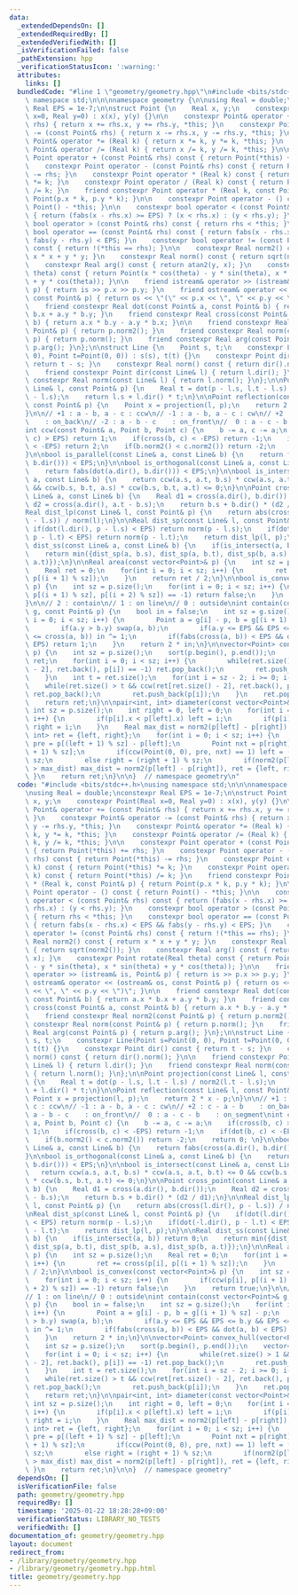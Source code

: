 ```yaml
---
data:
  _extendedDependsOn: []
  _extendedRequiredBy: []
  _extendedVerifiedWith: []
  _isVerificationFailed: false
  _pathExtension: hpp
  _verificationStatusIcon: ':warning:'
  attributes:
    links: []
  bundledCode: "#line 1 \"geometry/geometry.hpp\"\n#include <bits/stdc++.h>\nusing\
    \ namespace std;\n\n\nnamespace geometry {\n\nusing Real = double;\nconstexpr\
    \ Real EPS = 1e-7;\n\nstruct Point {\n    Real x, y;\n    constexpr Point(Real\
    \ x=0, Real y=0) : x(x), y(y) {}\n\n    constexpr Point& operator += (const Point&\
    \ rhs) { return x += rhs.x, y += rhs.y, *this; }\n    constexpr Point& operator\
    \ -= (const Point& rhs) { return x -= rhs.x, y -= rhs.y, *this; }\n    constexpr\
    \ Point& operator *= (Real k) { return x *= k, y *= k, *this; }\n    constexpr\
    \ Point& operator /= (Real k) { return x /= k, y /= k, *this; }\n\n    constexpr\
    \ Point operator + (const Point& rhs) const { return Point(*this) += rhs; }\n\
    \    constexpr Point operator - (const Point& rhs) const { return Point(*this)\
    \ -= rhs; }\n    constexpr Point operator * (Real k) const { return Point(*this)\
    \ *= k; }\n    constexpr Point operator / (Real k) const { return Point(*this)\
    \ /= k; }\n    friend constexpr Point operator * (Real k, const Point& p) { return\
    \ Point(p.x * k, p.y * k); }\n\n    constexpr Point operator - () const { return\
    \ Point() - *this; }\n\n    constexpr bool operator < (const Point& rhs) const\
    \ { return (fabs(x - rhs.x) >= EPS) ? (x < rhs.x) : (y < rhs.y); }\n    constexpr\
    \ bool operator > (const Point& rhs) const { return rhs < *this; }\n    constexpr\
    \ bool operator == (const Point& rhs) const { return fabs(x - rhs.x) < EPS &&\
    \ fabs(y - rhs.y) < EPS; }\n    constexpr bool operator != (const Point& rhs)\
    \ const { return !(*this == rhs); }\n\n    constexpr Real norm2() const { return\
    \ x * x + y * y; }\n    constexpr Real norm() const { return sqrt(norm2()); }\n\
    \    constexpr Real arg() const { return atan2(y, x); }\n    constexpr Point rotate(Real\
    \ theta) const { return Point(x * cos(theta) - y * sin(theta), x * sin(theta)\
    \ + y * cos(theta)); }\n\n    friend istream& operator >> (istream& is, Point&\
    \ p) { return is >> p.x >> p.y; }\n    friend ostream& operator << (ostream& os,\
    \ const Point& p) { return os << \"(\" << p.x << \", \" << p.y << \")\"; }\n\n\
    \    friend constexpr Real dot(const Point& a, const Point& b) { return a.x *\
    \ b.x + a.y * b.y; }\n    friend constexpr Real cross(const Point& a, const Point&\
    \ b) { return a.x * b.y - a.y * b.x; }\n\n    friend constexpr Real norm2(const\
    \ Point& p) { return p.norm2(); }\n    friend constexpr Real norm(const Point&\
    \ p) { return p.norm(); }\n    friend constexpr Real arg(const Point& p) { return\
    \ p.arg(); }\n};\n\nstruct Line {\n    Point s, t;\n    constexpr Line(Point s=Point(0,\
    \ 0), Point t=Point(0, 0)) : s(s), t(t) {}\n    constexpr Point dir() const {\
    \ return t - s; }\n    constexpr Real norm() const { return dir().norm(); }\n\n\
    \    friend constexpr Point dir(const Line& l) { return l.dir(); }\n    friend\
    \ constexpr Real norm(const Line& l) { return l.norm(); }\n};\n\nPoint projection(const\
    \ Line& l, const Point& p) {\n    Real t = dot(p - l.s, l.t - l.s) / norm2(l.t\
    \ - l.s);\n    return l.s + l.dir() * t;\n}\n\nPoint reflection(const Line& l,\
    \ const Point& p) {\n    Point x = projection(l, p);\n    return 2 * x - p;\n\
    }\n\n// +1 : a - b, a - c : ccw\n// -1 : a - b, a - c : cw\n// +2 : c - a - b\
    \    : on_back\n// -2 : a - b - c    : on_front\n//  0 : a - c - b    : on_segment\n\
    int ccw(const Point& a, Point b, Point c) {\n    b -= a, c -= a;\n    if(cross(b,\
    \ c) > EPS) return 1;\n    if(cross(b, c) < -EPS) return -1;\n    if(dot(b, c)\
    \ < -EPS) return 2;\n    if(b.norm2() < c.norm2()) return -2;\n    return 0; \n\
    }\n\nbool is_parallel(const Line& a, const Line& b) {\n    return fabs(cross(a.dir(),\
    \ b.dir())) < EPS;\n}\n\nbool is_orthogonal(const Line& a, const Line& b) {\n\
    \    return fabs(dot(a.dir(), b.dir())) < EPS;\n}\n\nbool is_intersect(const Line&\
    \ a, const Line& b) {\n    return ccw(a.s, a.t, b.s) * ccw(a.s, a.t, b.t) <= 0\
    \ && ccw(b.s, b.t, a.s) * ccw(b.s, b.t, a.t) <= 0;\n}\n\nPoint cross_point(const\
    \ Line& a, const Line& b) {\n    Real d1 = cross(a.dir(), b.dir());\n    Real\
    \ d2 = cross(a.dir(), a.t - b.s);\n    return b.s + b.dir() * (d2 / d1);\n}\n\n\
    Real dist_lp(const Line& l, const Point& p) {\n    return abs(cross(l.dir(), p\
    \ - l.s)) / norm(l);\n}\n\nReal dist_sp(const Line& l, const Point& p) {\n   \
    \ if(dot(l.dir(), p - l.s) < EPS) return norm(p - l.s);\n    if(dot(-l.dir(),\
    \ p - l.t) < EPS) return norm(p - l.t);\n    return dist_lp(l, p);\n}\n\nReal\
    \ dist_ss(const Line& a, const Line& b) {\n    if(is_intersect(a, b)) return 0;\n\
    \    return min({dist_sp(a, b.s), dist_sp(a, b.t), dist_sp(b, a.s), dist_sp(b,\
    \ a.t)});\n}\n\nReal area(const vector<Point>& p) {\n    int sz = p.size();\n\
    \    Real ret = 0;\n    for(int i = 0; i < sz; i++) {\n        ret += cross(p[i],\
    \ p[(i + 1) % sz]);\n    }\n    return ret / 2;\n}\n\nbool is_convex(const vector<Point>&\
    \ p) {\n    int sz = p.size();\n    for(int i = 0; i < sz; i++) {\n        if(ccw(p[i],\
    \ p[(i + 1) % sz], p[(i + 2) % sz]) == -1) return false;\n    }\n    return true;\n\
    }\n\n// 2 : contain\n// 1 : on line\n// 0 : outside\nint contain(const vector<Point>&\
    \ g, const Point& p) {\n    bool in = false;\n    int sz = g.size();\n    for(int\
    \ i = 0; i < sz; i++) {\n        Point a = g[i] - p, b = g[(i + 1) % sz] - p;\n\
    \        if(a.y > b.y) swap(a, b);\n        if(a.y <= EPS && EPS <= b.y && EPS\
    \ <= cross(a, b)) in ^= 1;\n        if(fabs(cross(a, b)) < EPS && dot(a, b) <\
    \ EPS) return 1;\n    }\n    return 2 * in;\n}\n\nvector<Point> convex_hull(vector<Point>\
    \ p) {\n    int sz = p.size();\n    sort(p.begin(), p.end());\n    vector<Point>\
    \ ret;\n    for(int i = 0; i < sz; i++) {\n        while(ret.size() > 1 && ccw(ret[ret.size()\
    \ - 2], ret.back(), p[i]) == -1) ret.pop_back();\n        ret.push_back(p[i]);\n\
    \    }\n    int t = ret.size();\n    for(int i = sz - 2; i >= 0; i--) {\n    \
    \    while(ret.size() > t && ccw(ret[ret.size() - 2], ret.back(), p[i]) == -1)\
    \ ret.pop_back();\n        ret.push_back(p[i]);\n    }\n    ret.pop_back();\n\
    \    return ret;\n}\n\npair<int, int> diameter(const vector<Point>& p) {\n   \
    \ int sz = p.size();\n    int right = 0, left = 0;\n    for(int i = 0; i < sz;\
    \ i++) {\n        if(p[i].x < p[left].x) left = i;\n        if(p[i].x > p[right].x)\
    \ right = i;\n    }\n    Real max_dist = norm2(p[left] - p[right]);\n    pair<int,\
    \ int> ret = {left, right};\n    for(int i = 0; i < sz; i++) {\n        Point\
    \ pre = p[(left + 1) % sz] - p[left];\n        Point nxt = p[right] - p[(right\
    \ + 1) % sz];\n        if(ccw(Point(0, 0), pre, nxt) == 1) left = (left + 1) %\
    \ sz;\n        else right = (right + 1) % sz;\n        if(norm2(p[left] - p[right])\
    \ > max_dist) max_dist = norm2(p[left] - p[right]), ret = {left, right};\n   \
    \ }\n    return ret;\n}\n\n}  // namespace geometry\n"
  code: "#include <bits/stdc++.h>\nusing namespace std;\n\n\nnamespace geometry {\n\
    \nusing Real = double;\nconstexpr Real EPS = 1e-7;\n\nstruct Point {\n    Real\
    \ x, y;\n    constexpr Point(Real x=0, Real y=0) : x(x), y(y) {}\n\n    constexpr\
    \ Point& operator += (const Point& rhs) { return x += rhs.x, y += rhs.y, *this;\
    \ }\n    constexpr Point& operator -= (const Point& rhs) { return x -= rhs.x,\
    \ y -= rhs.y, *this; }\n    constexpr Point& operator *= (Real k) { return x *=\
    \ k, y *= k, *this; }\n    constexpr Point& operator /= (Real k) { return x /=\
    \ k, y /= k, *this; }\n\n    constexpr Point operator + (const Point& rhs) const\
    \ { return Point(*this) += rhs; }\n    constexpr Point operator - (const Point&\
    \ rhs) const { return Point(*this) -= rhs; }\n    constexpr Point operator * (Real\
    \ k) const { return Point(*this) *= k; }\n    constexpr Point operator / (Real\
    \ k) const { return Point(*this) /= k; }\n    friend constexpr Point operator\
    \ * (Real k, const Point& p) { return Point(p.x * k, p.y * k); }\n\n    constexpr\
    \ Point operator - () const { return Point() - *this; }\n\n    constexpr bool\
    \ operator < (const Point& rhs) const { return (fabs(x - rhs.x) >= EPS) ? (x <\
    \ rhs.x) : (y < rhs.y); }\n    constexpr bool operator > (const Point& rhs) const\
    \ { return rhs < *this; }\n    constexpr bool operator == (const Point& rhs) const\
    \ { return fabs(x - rhs.x) < EPS && fabs(y - rhs.y) < EPS; }\n    constexpr bool\
    \ operator != (const Point& rhs) const { return !(*this == rhs); }\n\n    constexpr\
    \ Real norm2() const { return x * x + y * y; }\n    constexpr Real norm() const\
    \ { return sqrt(norm2()); }\n    constexpr Real arg() const { return atan2(y,\
    \ x); }\n    constexpr Point rotate(Real theta) const { return Point(x * cos(theta)\
    \ - y * sin(theta), x * sin(theta) + y * cos(theta)); }\n\n    friend istream&\
    \ operator >> (istream& is, Point& p) { return is >> p.x >> p.y; }\n    friend\
    \ ostream& operator << (ostream& os, const Point& p) { return os << \"(\" << p.x\
    \ << \", \" << p.y << \")\"; }\n\n    friend constexpr Real dot(const Point& a,\
    \ const Point& b) { return a.x * b.x + a.y * b.y; }\n    friend constexpr Real\
    \ cross(const Point& a, const Point& b) { return a.x * b.y - a.y * b.x; }\n\n\
    \    friend constexpr Real norm2(const Point& p) { return p.norm2(); }\n    friend\
    \ constexpr Real norm(const Point& p) { return p.norm(); }\n    friend constexpr\
    \ Real arg(const Point& p) { return p.arg(); }\n};\n\nstruct Line {\n    Point\
    \ s, t;\n    constexpr Line(Point s=Point(0, 0), Point t=Point(0, 0)) : s(s),\
    \ t(t) {}\n    constexpr Point dir() const { return t - s; }\n    constexpr Real\
    \ norm() const { return dir().norm(); }\n\n    friend constexpr Point dir(const\
    \ Line& l) { return l.dir(); }\n    friend constexpr Real norm(const Line& l)\
    \ { return l.norm(); }\n};\n\nPoint projection(const Line& l, const Point& p)\
    \ {\n    Real t = dot(p - l.s, l.t - l.s) / norm2(l.t - l.s);\n    return l.s\
    \ + l.dir() * t;\n}\n\nPoint reflection(const Line& l, const Point& p) {\n   \
    \ Point x = projection(l, p);\n    return 2 * x - p;\n}\n\n// +1 : a - b, a -\
    \ c : ccw\n// -1 : a - b, a - c : cw\n// +2 : c - a - b    : on_back\n// -2 :\
    \ a - b - c    : on_front\n//  0 : a - c - b    : on_segment\nint ccw(const Point&\
    \ a, Point b, Point c) {\n    b -= a, c -= a;\n    if(cross(b, c) > EPS) return\
    \ 1;\n    if(cross(b, c) < -EPS) return -1;\n    if(dot(b, c) < -EPS) return 2;\n\
    \    if(b.norm2() < c.norm2()) return -2;\n    return 0; \n}\n\nbool is_parallel(const\
    \ Line& a, const Line& b) {\n    return fabs(cross(a.dir(), b.dir())) < EPS;\n\
    }\n\nbool is_orthogonal(const Line& a, const Line& b) {\n    return fabs(dot(a.dir(),\
    \ b.dir())) < EPS;\n}\n\nbool is_intersect(const Line& a, const Line& b) {\n \
    \   return ccw(a.s, a.t, b.s) * ccw(a.s, a.t, b.t) <= 0 && ccw(b.s, b.t, a.s)\
    \ * ccw(b.s, b.t, a.t) <= 0;\n}\n\nPoint cross_point(const Line& a, const Line&\
    \ b) {\n    Real d1 = cross(a.dir(), b.dir());\n    Real d2 = cross(a.dir(), a.t\
    \ - b.s);\n    return b.s + b.dir() * (d2 / d1);\n}\n\nReal dist_lp(const Line&\
    \ l, const Point& p) {\n    return abs(cross(l.dir(), p - l.s)) / norm(l);\n}\n\
    \nReal dist_sp(const Line& l, const Point& p) {\n    if(dot(l.dir(), p - l.s)\
    \ < EPS) return norm(p - l.s);\n    if(dot(-l.dir(), p - l.t) < EPS) return norm(p\
    \ - l.t);\n    return dist_lp(l, p);\n}\n\nReal dist_ss(const Line& a, const Line&\
    \ b) {\n    if(is_intersect(a, b)) return 0;\n    return min({dist_sp(a, b.s),\
    \ dist_sp(a, b.t), dist_sp(b, a.s), dist_sp(b, a.t)});\n}\n\nReal area(const vector<Point>&\
    \ p) {\n    int sz = p.size();\n    Real ret = 0;\n    for(int i = 0; i < sz;\
    \ i++) {\n        ret += cross(p[i], p[(i + 1) % sz]);\n    }\n    return ret\
    \ / 2;\n}\n\nbool is_convex(const vector<Point>& p) {\n    int sz = p.size();\n\
    \    for(int i = 0; i < sz; i++) {\n        if(ccw(p[i], p[(i + 1) % sz], p[(i\
    \ + 2) % sz]) == -1) return false;\n    }\n    return true;\n}\n\n// 2 : contain\n\
    // 1 : on line\n// 0 : outside\nint contain(const vector<Point>& g, const Point&\
    \ p) {\n    bool in = false;\n    int sz = g.size();\n    for(int i = 0; i < sz;\
    \ i++) {\n        Point a = g[i] - p, b = g[(i + 1) % sz] - p;\n        if(a.y\
    \ > b.y) swap(a, b);\n        if(a.y <= EPS && EPS <= b.y && EPS <= cross(a, b))\
    \ in ^= 1;\n        if(fabs(cross(a, b)) < EPS && dot(a, b) < EPS) return 1;\n\
    \    }\n    return 2 * in;\n}\n\nvector<Point> convex_hull(vector<Point> p) {\n\
    \    int sz = p.size();\n    sort(p.begin(), p.end());\n    vector<Point> ret;\n\
    \    for(int i = 0; i < sz; i++) {\n        while(ret.size() > 1 && ccw(ret[ret.size()\
    \ - 2], ret.back(), p[i]) == -1) ret.pop_back();\n        ret.push_back(p[i]);\n\
    \    }\n    int t = ret.size();\n    for(int i = sz - 2; i >= 0; i--) {\n    \
    \    while(ret.size() > t && ccw(ret[ret.size() - 2], ret.back(), p[i]) == -1)\
    \ ret.pop_back();\n        ret.push_back(p[i]);\n    }\n    ret.pop_back();\n\
    \    return ret;\n}\n\npair<int, int> diameter(const vector<Point>& p) {\n   \
    \ int sz = p.size();\n    int right = 0, left = 0;\n    for(int i = 0; i < sz;\
    \ i++) {\n        if(p[i].x < p[left].x) left = i;\n        if(p[i].x > p[right].x)\
    \ right = i;\n    }\n    Real max_dist = norm2(p[left] - p[right]);\n    pair<int,\
    \ int> ret = {left, right};\n    for(int i = 0; i < sz; i++) {\n        Point\
    \ pre = p[(left + 1) % sz] - p[left];\n        Point nxt = p[right] - p[(right\
    \ + 1) % sz];\n        if(ccw(Point(0, 0), pre, nxt) == 1) left = (left + 1) %\
    \ sz;\n        else right = (right + 1) % sz;\n        if(norm2(p[left] - p[right])\
    \ > max_dist) max_dist = norm2(p[left] - p[right]), ret = {left, right};\n   \
    \ }\n    return ret;\n}\n\n}  // namespace geometry"
  dependsOn: []
  isVerificationFile: false
  path: geometry/geometry.hpp
  requiredBy: []
  timestamp: '2025-01-22 18:28:28+09:00'
  verificationStatus: LIBRARY_NO_TESTS
  verifiedWith: []
documentation_of: geometry/geometry.hpp
layout: document
redirect_from:
- /library/geometry/geometry.hpp
- /library/geometry/geometry.hpp.html
title: geometry/geometry.hpp
---
```

